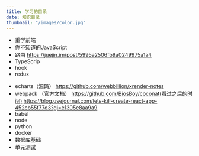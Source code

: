 ```yaml
---
title: 学习的目录
date: 知识目录
thumbnail: "/images/color.jpg"
---
```

- 重学前端
- 你不知道的JavaScript
- 路由 https://juejin.im/post/5995a2506fb9a0249975a1a4
- TypeScrip
- hook
- redux
<!--more-->
- echarts（源码） https://github.com/webbillion/xrender-notes
- webpack （官方文档） https://github.com/BiosBoy/coconat(看过之后的时间) https://blog.usejournal.com/lets-kill-create-react-app-452cb55f77d3?gi=e1305e8aa9a9
- babel
- node
- python
- docker
- 数据库基础
- 单元测试